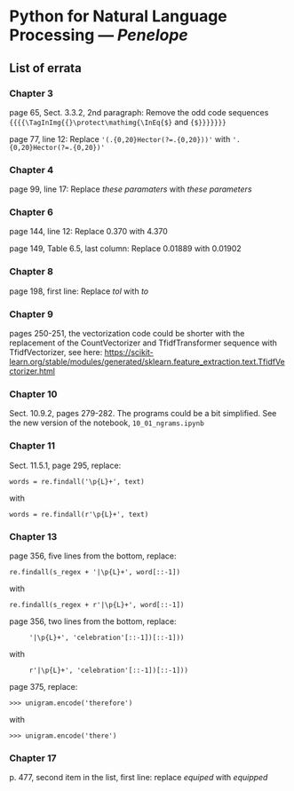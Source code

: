 # Python for Natural Language Processing — _Penelope_
## List of errata

### Chapter 3
page 65, Sect. 3.3.2, 2nd paragraph: Remove the odd code sequences `{{{{\TagInImg{{}\protect\mathimg{\InEq{$}` and `{$}}}}}}}` 

page 77, line 12: Replace `'(.{0,20}Hector(?=.{0,20}))'` with `'.{0,20}Hector(?=.{0,20})'`

### Chapter 4
page 99, line 17: Replace *these paramaters* with *these parameters*

### Chapter 6
page 144, line 12: Replace 0.370 with 4.370

page 149, Table 6.5, last column: Replace 0.01889 with 0.01902

### Chapter 8
page 198, first line: Replace *tol* with *to*

### Chapter 9
pages 250-251, the vectorization code could be shorter with the replacement of the
CountVectorizer and TfidfTransformer sequence with TfidfVectorizer, see here: 
https://scikit-learn.org/stable/modules/generated/sklearn.feature_extraction.text.TfidfVectorizer.html

### Chapter 10
Sect. 10.9.2, pages 279-282. The programs could be a bit simplified. See the new version of the notebook, `10_01_ngrams.ipynb`

### Chapter 11
Sect. 11.5.1, page 295, replace:

`words = re.findall('\p{L}+', text)`

with 

`words = re.findall(r'\p{L}+', text)`

### Chapter 13
page 356, five lines from the bottom, replace:

`re.findall(s_regex + '|\p{L}+', word[::-1])`

with

`re.findall(s_regex + r'|\p{L}+', word[::-1])`

page 356, two lines from the bottom, replace:

`     '|\p{L}+', 'celebration'[::-1])[::-1]))`

with

`     r'|\p{L}+', 'celebration'[::-1])[::-1]))`

page 375, replace:

`>>> unigram.encode('therefore')`

with

`>>> unigram.encode('there')`

### Chapter 17
p. 477, second item in the list, first line: replace _equiped_ with _equipped_
